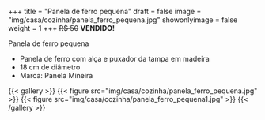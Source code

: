 +++
title = "Panela de ferro pequena"
draft = false
image = "img/casa/cozinha/panela_ferro_pequena.jpg"
showonlyimage = false
weight = 1
+++
<span class="sold">~~R$ 50~~</span> **VENDIDO!**

<!--more-->

Panela de ferro pequena	

- Panela de ferro com alça e puxador da tampa em madeira
- 18 cm de diâmetro
- Marca: Panela Mineira		


{{< gallery >}}
{{< figure src="img/casa/cozinha/panela_ferro_pequena.jpg" >}}
{{< figure src="img/casa/cozinha/panela_ferro_pequena1.jpg" >}}
{{< /gallery >}}
